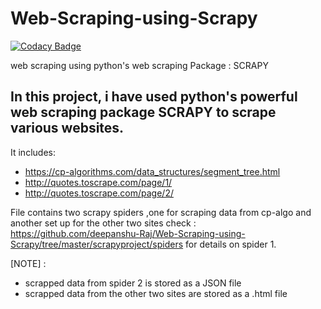 # Web-Scraping-using-Scrapy

[![Codacy Badge](https://api.codacy.com/project/badge/Grade/0786c0a3057a4cf3b590766a184f9189)](https://app.codacy.com/manual/berlin.7.11.99/Web-Scraping-using-Scrapy?utm_source=github.com&utm_medium=referral&utm_content=deepanshu-Raj/Web-Scraping-using-Scrapy&utm_campaign=Badge_Grade_Dashboard)

web scraping using python's web scraping Package : SCRAPY

In this project, i have used python's powerful web scraping package SCRAPY to scrape various websites.
-----------------------------------
It includes:
- https://cp-algorithms.com/data_structures/segment_tree.html
- http://quotes.toscrape.com/page/1/
- http://quotes.toscrape.com/page/2/

File contains two scrapy spiders ,one for scraping data from cp-algo and another set up for the other two sites
check : https://github.com/deepanshu-Raj/Web-Scraping-using-Scrapy/tree/master/scrapyproject/spiders
for details on spider 1.

[NOTE] : 
- scrapped data from spider 2 is stored as a JSON file
- scrapped data from the other two sites are stored as a .html file
